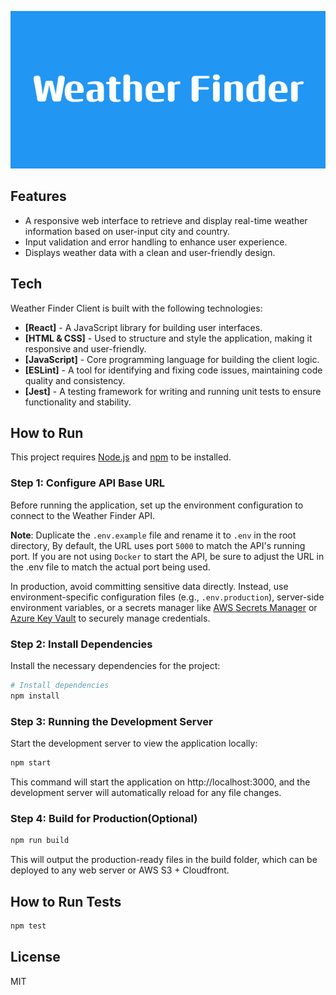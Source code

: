 ![Weather Finder Client](./public/Weather_Finder.png)

## Features

- A responsive web interface to retrieve and display real-time weather information based on user-input city and country.
- Input validation and error handling to enhance user experience.
- Displays weather data with a clean and user-friendly design.

## Tech

Weather Finder Client is built with the following technologies:

- **[React]** - A JavaScript library for building user interfaces.
- **[HTML & CSS]** - Used to structure and style the application, making it responsive and user-friendly.
- **[JavaScript]** - Core programming language for building the client logic.
- **[ESLint]** - A tool for identifying and fixing code issues, maintaining code quality and consistency.
- **[Jest]** - A testing framework for writing and running unit tests to ensure functionality and stability.

## How to Run

This project requires [Node.js](https://nodejs.org/) and [npm](https://www.npmjs.com/) to be installed.

### Step 1: Configure API Base URL

Before running the application, set up the environment configuration to connect to the Weather Finder API.

**Note**: Duplicate the `.env.example` file and rename it to `.env` in the root directory, By default, the URL uses port `5000` to match the API's running port. If you are not using `Docker` to start the API, be sure to adjust the URL in the .env file to match the actual port being used.

In production, avoid committing sensitive data directly. Instead, use environment-specific configuration files (e.g., `.env.production`), server-side environment variables, or a secrets manager like [AWS Secrets Manager](https://aws.amazon.com/secrets-manager/) or [Azure Key Vault](https://azure.microsoft.com/en-us/services/key-vault/) to securely manage credentials.

### Step 2: Install Dependencies

Install the necessary dependencies for the project:

```sh
# Install dependencies
npm install
```

### Step 3: Running the Development Server

Start the development server to view the application locally:

```sh
npm start
```

This command will start the application on http://localhost:3000, and the development server will automatically reload for any file changes.

### Step 4: Build for Production(Optional)

```sh
npm run build
```

This will output the production-ready files in the build folder, which can be deployed to any web server or AWS S3 + Cloudfront.

## How to Run Tests

```sh
npm test
```

## License

MIT
